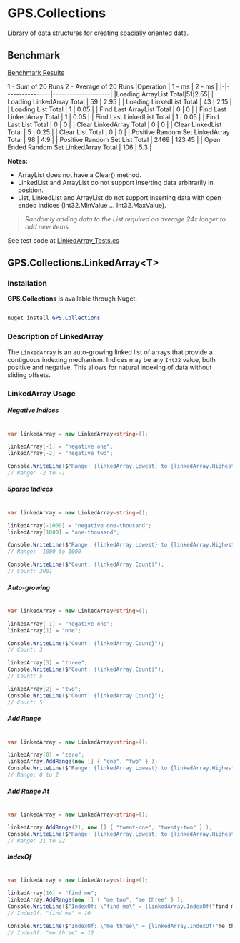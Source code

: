 # GPS.Collections

Library of data structures for creating spacially oriented data.

## Benchmark

[Benchmark Results](https://1drv.ms/x/s!At7D0T4Uz1vyiNpl3sgdCIADmRFAcA)

1 - Sum of 20 Runs
2 - Average of 20 Runs
|Operation | 1 - ms	| 2 - ms |
|-|----------------|--------------------|
|Loading ArrayList Total|51|2.55|
| Loading LinkedArray Total | 59 | 2.95 |
| Loading LinkedList Total | 43 | 2.15 |
| Loading List Total | 1 | 0.05 |
| Find Last ArrayList Total | 0 | 0 |
| Find Last LinkedArray Total | 1 | 0.05 |
| Find Last LinkedList Total | 1 | 0.05 |
| Find Last List Total | 0 | 0 |
| Clear LinkedArray Total | 0 | 0 |
| Clear LinkedList Total | 5 | 0.25 |
| Clear List Total | 0 | 0 |
| Positive Random Set LinkedArray Total | 98 | 4.9 |
| Positive Random Set List Total | 2469 | 123.45 |
| Open Ended Random Set LinkedArray Total | 106 | 5.3 |

__Notes:__

* ArrayList does not have a Clear() method.
* LinkedList and ArrayList do not support inserting data arbitrarily in position.
* List, LinkedList and ArrayList do not support inserting data with open ended indices (Int32.MinValue … Int32.MaxValue).

> _*Randomly adding data to the List required on average 24x longer to add new items.*_

See test code at [LinkedArray_Tests.cs](https://github.com/gatewayprogrammingschool/GPS.Collections/blob/34e25069abe5f2978f7be9fa45fe3fbfe8dd8b9f/src/GPS.Collections.Tests/LinkedArray_Tests.cs#L152-L223)

## GPS.Collections.LinkedArray&lt;T&gt;

### Installation

__GPS.Collections__ is available through Nuget.

```powershell

nuget install GPS.Collections
```



### Description of LinkedArray

The `LinkedArray` is an auto-growing linked list of arrays that provide a contiguous indexing mechanism.  Indices may be any `Int32` value, both positive and negative.  This allows for natural indexing of data without sliding offsets.

### LinkedArray Usage

##### Negative Indices

```csharp

var linkedArray = new LinkedArray<string>();

linkedArray[-1] = "negative one";
linkedArray[-2] = "negative two";

Console.WriteLine($"Range: {linkedArray.Lowest} to {linkedArray.Highest}");
// Range: -2 to -1

```

##### Sparse Indices

```csharp

var linkedArray = new LinkedArray<string>();

linkedArray[-1000] = "negative one-thousand";
linkedArray[1000] = "one-thousand";

Console.WriteLine($"Range: {linkedArray.Lowest} to {linkedArray.Highest}");
// Range: -1000 to 1000

Console.WriteLine($"Count: {linkedArray.Count}");
// Count: 2001

```

##### Auto-growing

```csharp

var linkedArray = new LinkedArray<string>();

linkedArray[-1] = "negative one";
linkedArray[1] = "one";

Console.WriteLine($"Count: {linkedArray.Count}");
// Count: 3

linkedArray[3] = "three";
Console.WriteLine($"Count: {linkedArray.Count}");
// Count: 5

linkedArray[2] = "two";
Console.WriteLine($"Count: {linkedArray.Count}");
// Count: 5

```

##### Add Range

```csharp

var linkedArray = new LinkedArray<string>();

linkedArray[0] = "zero";
linkedArray.AddRange(new [] { "one", "two" } );
Console.WriteLine($"Range: {linkedArray.Lowest} to {linkedArray.Highest}");
// Range: 0 to 2

```

##### Add Range At

```csharp

var linkedArray = new LinkedArray<string>();

linkedArray.AddRange(21, new [] { "twent-one", "twenty-two" } );
Console.WriteLine($"Range: {linkedArray.Lowest} to {linkedArray.Highest}");
// Range: 21 to 22

```

##### IndexOf

```csharp

var linkedArray = new LinkedArray<string>();

linkedArray[10] = "find me";
linkedArray.AddRange(new [] { "me too", "me three" } );
Console.WriteLine($"IndexOf: \"find me\" = {linkedArray.IndexOf("find me")}");
// IndexOf: "find me" = 10

Console.WriteLine($"IndexOf: \"me three\" = {linkedArray.IndexOf("me three")}");
// IndexOf: "me three" = 12

```